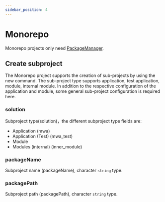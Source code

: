 ```yaml
---
sidebar_position: 4
---
```


# Monorepo

Monorepo projects only need [PackageManager](/docs/guides/topic-detail/generator/config/common#packagemanager).

## Create subproject

The Monorepo project supports the creation of sub-projects by using the new command. The sub-project type supports application, test application, module, internal module. In addition to the respective configuration of the application and module, some general sub-project configuration is required here.

### solution

Subproject type(solution)，the different subproject type fields are:

- Application (mwa)
- Application (Test) (mwa_test)
- Module
- Modules (internal) (inner_module)

### packageName

Subproject name (packageName), character `string` type.

### packagePath

Subproject path (packagePath), character `string` type.
